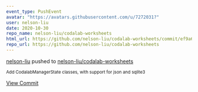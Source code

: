 ```yaml
---
event_type: PushEvent
avatar: "https://avatars.githubusercontent.com/u/7272031?"
user: nelson-liu
date: 2020-10-30
repo_name: nelson-liu/codalab-worksheets
html_url: https://github.com/nelson-liu/codalab-worksheets/commit/ef9a649a4f4dd34f50a79bc9afe6a309b51d25fc
repo_url: https://github.com/nelson-liu/codalab-worksheets
---
```


<a href='https://github.com/nelson-liu' target='_blank'>nelson-liu</a> pushed to <a href='https://github.com/nelson-liu/codalab-worksheets' target='_blank'>nelson-liu/codalab-worksheets</a>

<small>Add CodalabManagerState classes, with support for json and sqlite3</small>

<a href='https://github.com/nelson-liu/codalab-worksheets/commit/ef9a649a4f4dd34f50a79bc9afe6a309b51d25fc' target='_blank'>View Commit</a>